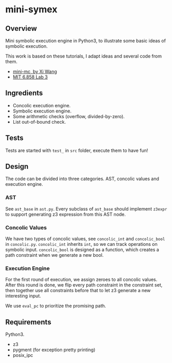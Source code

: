 # mini-symex

## Overview

Mini symbolic execution engine in Python3, to illustrate some basic ideas of
symbolic execution.

This work is based on these tutorials, I adapt ideas and several code from them.

* [mini-mc, by Xi Wang](http://github.com/xiw/mini-mc)
* [MIT 6.858 Lab 3](https://css.csail.mit.edu/6.858/2015/labs/lab3.html)

## Ingredients

* Concolic execution engine.
* Symbolic execution engine.
* Some arithmetic checks (overflow, divided-by-zero).
* List out-of-bound check.

## Tests

Tests are started with `test_` in `src` folder, execute them to have fun!

## Design

The code can be divided into three categories. AST, concolic values and
execution engine.

### AST

See `ast_base` in `ast.py`. Every subclass of `ast_base` should implement
`z3expr` to support generating z3 expression from this AST node.

### Concolic Values

We have two types of concolic values, see `concolic_int` and `concolic_bool`
in `concolic.py`. `concolic_int` inherits `int`, so we can track operations
on symbolic input. `concolic_bool` is designed as a function, which creates
a path constraint when we generate a new bool.

### Execution Engine

For the first round of execution, we assign zeroes to all concolic values.
After this round is done, we flip every path constraint in the constraint
set, then together use all constraints before that to let z3 generate a
new interesting input.

We use `eval_pc` to prioritize the promising path.

## Requirements

Python3.

* z3
* pygment (for exception pretty printing)
* posix_ipc
